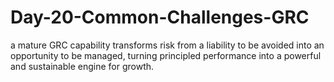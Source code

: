# Day-20-Common-Challenges-GRC
a mature GRC capability transforms risk from a liability to be avoided into an opportunity to be managed, turning principled performance into a powerful and sustainable engine for growth.

